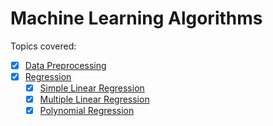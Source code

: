 # Machine Learning Algorithms

Topics covered:

- [x] [Data Preprocessing](Data-Preprocessing/data-preprocessing-template.py)
- [x] [Regression](Regression)
    - [x] [Simple Linear Regression](Regression/Simple-Linear-Regression)
    - [x] [Multiple Linear Regression](Regression/Multiple-Linear-Regression)
    - [x] [Polynomial Regression](Regression/Polynomial-Regression)
